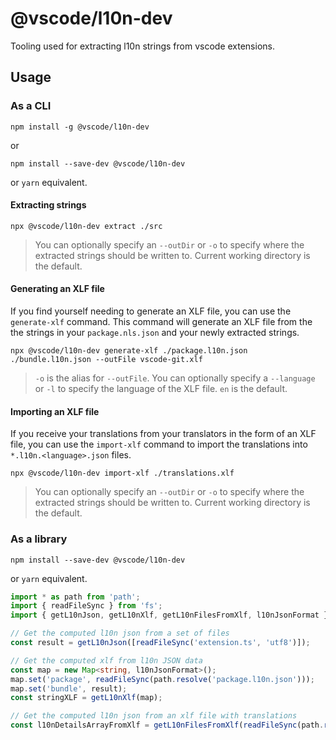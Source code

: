 # @vscode/l10n-dev

Tooling used for extracting l10n strings from vscode extensions.

## Usage

### As a CLI
```
npm install -g @vscode/l10n-dev
```
or
```
npm install --save-dev @vscode/l10n-dev
```
or `yarn` equivalent.

#### Extracting strings
```
npx @vscode/l10n-dev extract ./src
```
> You can optionally specify an `--outDir` or `-o` to specify where the extracted strings should be written to. Current working directory is the default.

#### Generating an XLF file

If you find yourself needing to generate an XLF file, you can use the `generate-xlf` command. This command will generate an XLF file from the the strings in your `package.nls.json` and your newly extracted strings.

```
npx @vscode/l10n-dev generate-xlf ./package.l10n.json ./bundle.l10n.json --outFile vscode-git.xlf
```
> `-o` is the alias for `--outFile`. You can optionally specify a `--language` or `-l` to specify the language of the XLF file. `en` is the default.

#### Importing an XLF file

If you receive your translations from your translators in the form of an XLF file, you can use the `import-xlf` command to import the translations into `*.l10n.<language>.json` files.

```
npx @vscode/l10n-dev import-xlf ./translations.xlf
```
> You can optionally specify an `--outDir` or `-o` to specify where the extracted strings should be written to. Current working directory is the default.

### As a library

```
npm install --save-dev @vscode/l10n-dev
```
or `yarn` equivalent.

```typescript
import * as path from 'path';
import { readFileSync } from 'fs';
import { getL10nJson, getL10nXlf, getL10nFilesFromXlf, l10nJsonFormat } from '@vscode/l10n-dev';

// Get the computed l10n json from a set of files
const result = getL10nJson([readFileSync('extension.ts', 'utf8')]);

// Get the computed xlf from l10n JSON data
const map = new Map<string, l10nJsonFormat>();
map.set('package', readFileSync(path.resolve('package.l10n.json')));
map.set('bundle', result);
const stringXLF = getL10nXlf(map);

// Get the computed l10n json from an xlf file with translations
const l10nDetailsArrayFromXlf = getL10nFilesFromXlf(readFileSync(path.resolve('vscode.git.de.xlf')));
```
